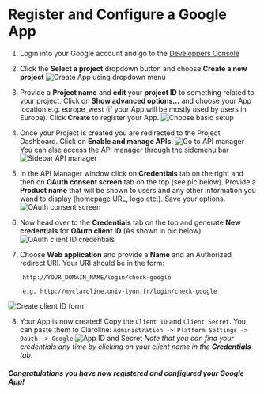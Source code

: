 Register and Configure a Google App
======================================

1. Login into your Google account and go to the [Developpers Console](https://console.developers.google.com)

2. Click the **Select a project** dropdown button and choose **Create a new project**
![Create App using dropdown menu][new_app_menu]

3. Provide a **Project name** and **edit** your **project ID** to something related to your project. Click on **Show advanced options...** and choose your App location e.g. europe_west (if your App will be mostly used by users in Europe). Click **Create** to register your App.
![Choose basic setup][new_app_form]

4. Once your Project is created you are redirected to the Project Dashboard. Click on **Enable and manage APIs**.
![Go to API manager][new_app_api]
You can alse access the API manager through the sidemenu bar
![Sidebar API manager][new_app_api2]

6. In the API Manager window click on **Credentials** tab on the right and then on **OAuth consent screen** tab on the top (see pic below).
Provide a **Product name** that will be shown to users and any other information you wand to display (homepage URL, logo etc.). Save your options.
![OAuth consent screen][new_app_oauth_sonsent_screen]

6. Now head over to the **Credentials** tab on the top and generate **New credentials** for **OAuth client ID** (As shown in pic below)
![OAuth client ID credentials][new_app_new_credentials]

7. Choose **Web application** and provide a **Name** and an Authorized redirect URI. Your URI should be in the form:
```
    http://YOUR_DOMAIN_NAME/login/check-google

    e.g. http://myclaroline.univ-lyon.fr/login/check-google
```
![Create client ID form][new_app_client_id]

8. Your App is now created! Copy the `Client ID` and `Client Secret`.
You can paste them to Claroline:
```Administration -> Platform Settings -> Oauth -> Google```
![App ID and Secret][new_app_id_secret]
_Note that you can find your credentials any time by clicking on your client name in the **Credentials** tab._

##### Congratulations you have now registered and configured your Google App!

[new_app_menu]: images/google/google_new_app_menu.jpg "New app via dropdown menu"
[new_app_form]: images/google/google_new_app_form.jpg "Fill in the form for you new App/Project"
[new_app_api]: images/google/google_new_app_api.jpg "Go to API Manager"
[new_app_api2]: images/google/google_new_app_api2.jpg "Go to API Manager (alternative)"
[new_app_oauth_sonsent_screen]: images/google/google_new_app_oauth_consent.jpg "Fill in you OAth consent info"
[new_app_new_credentials]: images/google/google_new_app_credentials_gen.jpg "Generate new credentials"
[new_app_client_id]: images/google/google_new_app_client_id.jpg "Provide your client info"
[new_app_id_secret]: images/google/goole_api_credentials_screen.jpg "You App/Client credentials"
